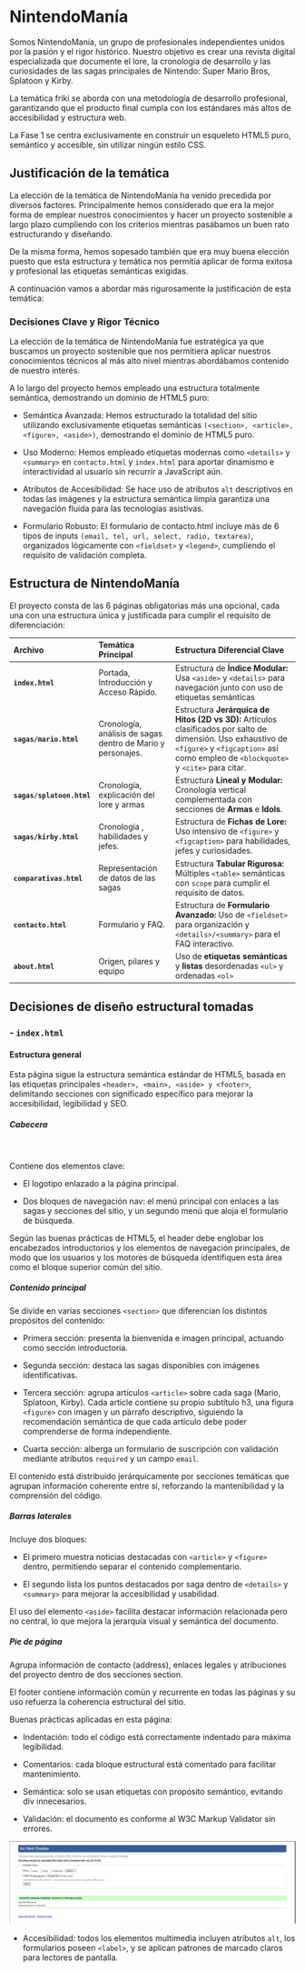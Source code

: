 # NintendoManía

Somos NintendoManía, un grupo de  profesionales independientes unidos por la pasión y el rigor histórico. Nuestro objetivo es crear una revista digital especializada que documente el lore, la cronología de desarrollo y las curiosidades de las sagas principales de Nintendo: Super Mario Bros, Splatoon y Kirby.

La temática friki se aborda con una metodología de desarrollo profesional, garantizando que el producto final cumpla con los estándares más altos de accesibilidad y estructura web.

La Fase 1 se centra exclusivamente en construir un esqueleto HTML5 puro, semántico y accesible, sin utilizar ningún estilo CSS.

## Justificación de la temática

La elección de la temática de NintendoManía ha venido precedida por diversos factores. Principalmente hemos considerado que era la mejor forma de emplear nuestros conocimientos y hacer un proyecto sostenible a largo plazo cumpliendo con los criterios mientras pasábamos un buen rato estructurando y diseñando.

De la misma forma, hemos sopesado también que era muy buena elección puesto que esta estructura y temática nos permitía aplicar de forma exitosa y profesional las etiquetas semánticas exigidas.

A continuación vamos a abordar más rigurosamente la justificación de esta temática:

### Decisiones Clave y Rigor Técnico

La elección de la temática de NintendoManía fue estratégica ya que buscamos un proyecto sostenible que nos permitiera aplicar nuestros conocimientos técnicos al más alto nivel mientras abordábamos contenido de nuestro interés.

A lo largo del proyecto hemos empleado una estructura totalmente semántica, demostrando un dominio de HTML5 puro:

- Semántica Avanzada: Hemos estructurado la totalidad del sitio utilizando exclusivamente etiquetas semánticas `(<section>, <article>, <figure>, <aside>)`, demostrando el dominio de HTML5 puro.

- Uso Moderno: Hemos empleado etiquetas modernas como `<details>` y `<summary>` en `contacto.html` y `index.html` para aportar dinamismo e interactividad al usuario sin recurrir a JavaScript aún.

- Atributos de Accesibilidad: Se hace uso de atributos `alt` descriptivos en todas las imágenes y la estructura semántica limpia garantiza una navegación fluida para las tecnologías asistivas.

- Formulario Robusto: El formulario de contacto.html incluye más de 6 tipos de inputs `(email, tel, url, select, radio, textarea)`, organizados lógicamente con `<fieldset>` y `<legend>`, cumpliendo el requisito de validación completa.

## Estructura de NintendoManía

El proyecto consta de las 6 páginas obligatorias más una opcional, cada una con una estructura única y justificada para cumplir el requisito de diferenciación:

| Archivo | Temática Principal | Estructura Diferencial Clave |
| :--- | :--- | :--- |
| **`index.html`** | Portada, Introducción y Acceso Rápido. | Estructura de **Índice Modular:** Usa `<aside>` y `<details>` para navegación junto con uso de etiquetas semánticas |
| **`sagas/mario.html`** | Cronología, análisis de sagas dentro de Mario y personajes. | Estructura **Jerárquica de Hitos (2D vs 3D):** Artículos clasificados por salto de dimensión. Uso exhaustivo de `<figure>` y `<figcaption>` así como empleo de `<blockquote>` y `<cite>` para citar.  |
| **`sagas/splatoon.html`** | Cronología, explicación del lore y armas| Estructura **Lineal y Modular:** Cronología vertical complementada con secciones de **Armas** e **Idols**. |
| **`sagas/kirby.html`** | Cronología , habilidades y jefes. | Estructura de **Fichas de Lore:** Uso intensivo de `<figure>` y `<figcaption>` para habilidades, jefes y curiosidades. |
| **`comparativas.html`**| Representación de datos de las sagas| Estructura **Tabular Rigurosa:** Múltiples `<table>` semánticas con `scope` para cumplir el requisito de datos. |
| **`contacto.html`** | Formulario y FAQ. | Estructura de **Formulario Avanzado:** Uso de `<fieldset>` para organización y `<details>/<summary>` para el FAQ interactivo. |
| **`about.html`** | Origen, pilares y equipo | Uso de **etiquetas semánticas** y **listas** desordenadas `<ul>` y ordenadas `<ol>` |


## Decisiones de diseño estructural tomadas

### - `index.html`

#### Estructura general

Esta página sigue la estructura semántica estándar de HTML5, basada en las etiquetas principales `<header>, <main>, <aside> y <footer>`, delimitando secciones con significado específico para mejorar la accesibilidad, legibilidad y SEO.

##### Cabecera <header>
Contiene dos elementos clave:

- El logotipo enlazado a la página principal.

- Dos bloques de navegación nav: el menú principal con enlaces a las sagas y secciones del sitio, y un segundo menú que aloja el formulario de búsqueda.

Según las buenas prácticas de HTML5, el header debe englobar los encabezados introductorios y los elementos de navegación principales, de modo que los usuarios y los motores de búsqueda identifiquen esta área como el bloque superior común del sitio.

##### Contenido principal <main>
Se divide en varias secciones `<section>` que diferencian los distintos propósitos del contenido:

- Primera sección: presenta la bienvenida e imagen principal, actuando como sección introductoria.

- Segunda sección: destaca las sagas disponibles con imágenes identificativas.

- Tercera sección: agrupa artículos `<article>` sobre cada saga (Mario, Splatoon, Kirby).
Cada article contiene su propio subtítulo h3, una figura `<figure>` con imagen y un párrafo descriptivo, siguiendo la recomendación semántica de que cada artículo debe poder comprenderse de forma independiente.

- Cuarta sección: alberga un formulario de suscripción con validación mediante atributos `required` y un campo `email`.

El contenido está distribuido jerárquicamente por secciones temáticas que agrupan información coherente entre sí, reforzando la mantenibilidad y la comprensión del código.

##### Barras laterales <aside>
Incluye dos bloques:

- El primero muestra noticias destacadas con `<article>` y `<figure>` dentro, permitiendo separar el contenido complementario.

- El segundo lista los puntos destacados por saga dentro de `<details>` y `<summary>` para mejorar la accesibilidad y usabilidad.

El uso del elemento `<aside>` facilita destacar información relacionada pero no central, lo que mejora la jerarquía visual y semántica del documento.

##### Pie de página <footer>
Agrupa información de contacto (address), enlaces legales y atribuciones del proyecto dentro de dos secciones section.

El footer contiene información común y recurrente en todas las páginas y su uso refuerza la coherencia estructural del sitio.

Buenas prácticas aplicadas en esta página:
- Indentación: todo el código está correctamente indentado para máxima legibilidad.

- Comentarios: cada bloque estructural está comentado para facilitar mantenimiento.

- Semántica: solo se usan etiquetas con propósito semántico, evitando div innecesarios.

- Validación: el documento es conforme al W3C Markup Validator sin errores.

![W3C Validator index](./assets/imgs/w3cvalidator_index.png)


- Accesibilidad: todos los elementos multimedia incluyen atributos `alt`, los formularios poseen `<label>`, y se aplican patrones de marcado claros para lectores de pantalla.

